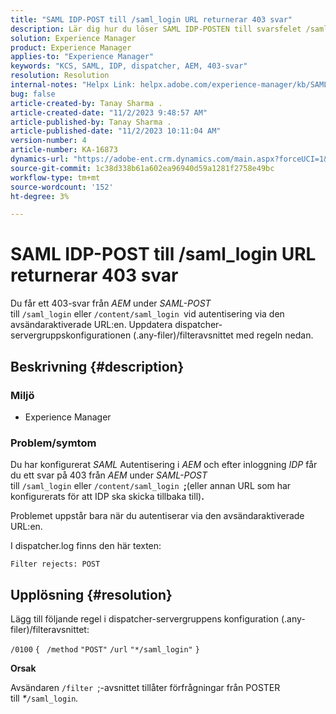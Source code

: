 ```yaml
---
title: "SAML IDP-POST till /saml_login URL returnerar 403 svar"
description: Lär dig hur du löser SAML IDP-POSTEN till svarsfelet /saml_login URL 403.
solution: Experience Manager
product: Experience Manager
applies-to: "Experience Manager"
keywords: "KCS, SAML, IDP, dispatcher, AEM, 403-svar"
resolution: Resolution
internal-notes: "Helpx Link: helpx.adobe.com/experience-manager/kb/SAML-IDP-POST-to-saml-login-url-returns-403-response-AEM-6-x0.html"
bug: false
article-created-by: Tanay Sharma .
article-created-date: "11/2/2023 9:48:57 AM"
article-published-by: Tanay Sharma .
article-published-date: "11/2/2023 10:11:04 AM"
version-number: 4
article-number: KA-16873
dynamics-url: "https://adobe-ent.crm.dynamics.com/main.aspx?forceUCI=1&pagetype=entityrecord&etn=knowledgearticle&id=651a8108-6579-ee11-8179-6045bd006149"
source-git-commit: 1c38d338b61a602ea96940d59a1281f2758e49bc
workflow-type: tm+mt
source-wordcount: '152'
ht-degree: 3%

---
```


# SAML IDP-POST till /saml_login URL returnerar 403 svar


Du får ett 403-svar från *AEM* under *SAML-POST* till `/saml_login` eller `/content/saml_login `vid autentisering via den avsändaraktiverade URL:en. Uppdatera dispatcher-servergruppskonfigurationen (.any-filer)/filteravsnittet med regeln nedan.

## Beskrivning {#description}


### Miljö

- Experience Manager




### Problem/symtom

Du har konfigurerat *SAML* Autentisering i *AEM* och efter inloggning *IDP* får du ett svar på 403 från *AEM* under *SAML-POST* till `/saml_login` eller `/content/saml_login `<b>;</b>(eller annan URL som har konfigurerats för att IDP ska skicka tillbaka till)<b>.</b>

Problemet uppstår bara när du autentiserar via den avsändaraktiverade URL:en.

I dispatcher.log finns den här texten:

`Filter rejects: POST`


## Upplösning {#resolution}


Lägg till följande regel i dispatcher-servergruppens konfiguration (.any-filer)/filteravsnittet:

`/0100` `{ ` `/method` `"POST"` `/url` `"*/saml_login"` `}`



<b>Orsak</b>

Avsändaren `/filter `;-avsnittet tillåter förfrågningar från POSTER till *\**`/saml_login`*.*
